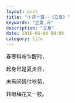 ```yaml
---
layout: post
title: "小诗一首--《立夏》"
keywords: "立夏,诗"
description: "立夏"
date: 2016-05-06 00:00
category: life
---
```



春寒料峭乍醒时，

起身已是夏炎日，

未有闲情付秋菊，

转眼梅花又一枝。
